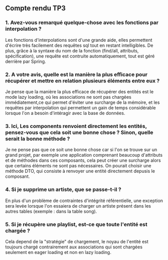 ## Compte rendu TP3
###     1. Avez-vous remarqué quelque-chose avec les fonctions par interpolation ?
Les fonctions d'interpolations sont d'une grande aide, elles permettent d'écrire très facilement des requêtes sql tout en restant intelligibles.
De plus, grâce à la syntaxe du nom de la fonction (find/all, attributs, spécification), une requête est contruite automatiquement, tout est géré derrière par Spring.

###     2. A votre avis, quelle est la manière la plus efficace pour récupérer et mettre en relation plusieurs éléments entre eux ?
Je pense que la manière la plus efficace de récupérer des entités est le mode lazy loading, où les associations ne sont pas chargées immédiatement,ce qui permet d'éviter une surcharge de la mémoire, et les requêtes 
par interpolation qui permettent un gain de temps considérable lorsque l'on a besoin d'intéragir avec la base de données.

###     3. Ici, Les components renvoient directement les entités, pensez-vous que cela soit une bonne chose ? Sinon, quelle serait la bonne méthode ?
Je ne pense pas que ce soit une bonne chose car si l'on se trouve sur un grand projet, par exemple une application comprenant beaucoup d'attributs 
et de méthodes dans ces composants, cela peut créer une surcharge alors que certains éléments ne sont pas nécessaires.
On pourait choisir une méthode DTO, qui consiste à renvoyer une entité directement depusis le composant.

###     4. Si je supprime un artiste, que se passe-t-il ?
En plus d'un problème de contraintes d'intégrité référentielle, une exception sera levée lorsque l'on essaiera de charger un artiste présent dans les autres tables (exemple : dans la table song).

###     5. Si je récupère une playlist, est-ce que toute l'entité est chargée ?
Cela depend de la "stratégie" de chargement, le noyau de l'entité est toujours chargé 
contrairement aux associations qui sont chargées seulement en eager loading et non en lazy loading.